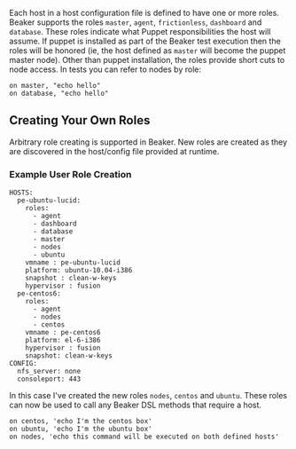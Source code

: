 Each host in a host configuration file is defined to have one or more roles.  Beaker supports the roles `master`, `agent`, `frictionless`, `dashboard` and `database`.  These roles indicate what Puppet responsibilities the host will assume.  If puppet is installed as part of the Beaker test execution then the roles will be honored (ie, the host defined as `master` will become the puppet master node).  Other than puppet installation, the roles provide short cuts to node access.  In tests you can refer to nodes by role:

    on master, "echo hello"
    on database, "echo hello"

## Creating Your Own Roles
Arbitrary role creating is supported in Beaker.  New roles are created as they are discovered in the host/config file provided at runtime.

### Example User Role Creation
```
HOSTS:
  pe-ubuntu-lucid:
    roles:
      - agent
      - dashboard
      - database
      - master
      - nodes
      - ubuntu
    vmname : pe-ubuntu-lucid
    platform: ubuntu-10.04-i386
    snapshot : clean-w-keys
    hypervisor : fusion
  pe-centos6:
    roles:
      - agent
      - nodes
      - centos
    vmname : pe-centos6
    platform: el-6-i386
    hypervisor : fusion
    snapshot: clean-w-keys
CONFIG:
  nfs_server: none
  consoleport: 443
```

In this case I've created the new roles `nodes`, `centos` and `ubuntu`.  These roles can now be used to call any Beaker DSL methods that require a host.

```
on centos, 'echo I'm the centos box'
on ubuntu, 'echo I'm the ubuntu box'
on nodes, 'echo this command will be executed on both defined hosts'
```
